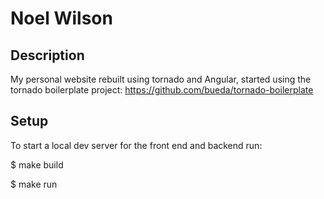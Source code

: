 Noel Wilson
===============================================================================

## Description

My personal website rebuilt using tornado and Angular, started using the tornado boilerplate project:
https://github.com/bueda/tornado-boilerplate

## Setup

To start a local dev server for the front end and backend run:

$  make build

$  make run
